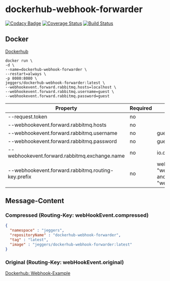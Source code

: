 dockerhub-webhook-forwarder
===========================

[![Codacy Badge](https://api.codacy.com/project/badge/grade/dc1758219a934b4bab3b662f32354101)](https://www.codacy.com/app/eggers-julian/dockerhub-webhook-forwarder)
[![Coverage Status](https://coveralls.io/repos/julian-eggers/dockerhub-webhook-forwarder/badge.svg?branch=master&service=github)](https://coveralls.io/github/julian-eggers/dockerhub-webhook-forwarder?branch=master)
[![Build Status](https://travis-ci.org/julian-eggers/dockerhub-webhook-forwarder.svg?branch=master)](https://travis-ci.org/julian-eggers/dockerhub-webhook-forwarder)


## Docker
[Dockerhub](https://hub.docker.com/r/jeggers/dockerhub-webhook-forwarder/)
```
docker run \
-d \
--name=dockerhub-webhook-forwarder \
--restart=always \
-p 8080:8080 \
jeggers/dockerhub-webhook-forwarder:latest \
--webhookevent.forward.rabbitmq.hosts=localhost \
--webhookevent.forward.rabbitmq.username=guest \
--webhookevent.forward.rabbitmq.password=guest
```

| Property | Required | Default |
| -------- | -------- | ------- |
| --request.token | no |  |
| --webhookevent.forward.rabbitmq.hosts | no |  |
| --webhookevent.forward.rabbitmq.username | no | guest |
| --webhookevent.forward.rabbitmq.password | no | guest |
| --webhookevent.forward.rabbitmq.exchange.name | no | io.docker |
| --webhookevent.forward.rabbitmq.routing-key.prefix | no | webHookEvent (results in "webHookEvent.compressed" and "webHookEvent.original") |


## Message-Content

### Compressed (Routing-Key: webHookEvent.compressed)
```json
{
  "namespace" : "jeggers",
  "repositoryName" : "dockerhub-webhook-forwarder",
  "tag" : "latest",
  "image" : "jeggers/dockerhub-webhook-forwarder:latest"
}
```

### Original (Routing-Key: webHookEvent.original)
[Dockerhub: Webhook-Example](https://docs.docker.com/docker-hub/webhooks/)
